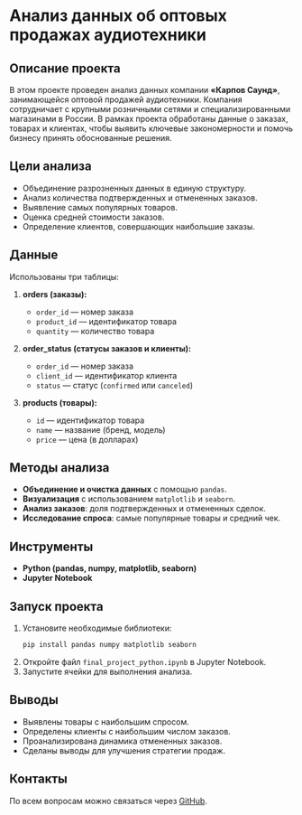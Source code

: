 # Анализ данных об оптовых продажах аудиотехники

## Описание проекта
В этом проекте проведен анализ данных компании **«Карпов Саунд»**, занимающейся оптовой продажей аудиотехники. Компания сотрудничает с крупными розничными сетями и специализированными магазинами в России. В рамках проекта обработаны данные о заказах, товарах и клиентах, чтобы выявить ключевые закономерности и помочь бизнесу принять обоснованные решения.

## Цели анализа
- Объединение разрозненных данных в единую структуру.
- Анализ количества подтвержденных и отмененных заказов.
- Выявление самых популярных товаров.
- Оценка средней стоимости заказов.
- Определение клиентов, совершающих наибольшие заказы.

## Данные
Использованы три таблицы:

1. **orders (заказы):**
   - `order_id` — номер заказа
   - `product_id` — идентификатор товара
   - `quantity` — количество товара

2. **order_status (статусы заказов и клиенты):**
   - `order_id` — номер заказа
   - `client_id` — идентификатор клиента
   - `status` — статус (`confirmed` или `canceled`)

3. **products (товары):**
   - `id` — идентификатор товара
   - `name` — название (бренд, модель)
   - `price` — цена (в долларах)

## Методы анализа
- **Объединение и очистка данных** с помощью `pandas`.
- **Визуализация** с использованием `matplotlib` и `seaborn`.
- **Анализ заказов**: доля подтвержденных и отмененных сделок.
- **Исследование спроса**: самые популярные товары и средний чек.

## Инструменты
- **Python (pandas, numpy, matplotlib, seaborn)**
- **Jupyter Notebook**

## Запуск проекта
1. Установите необходимые библиотеки:
   ```bash
   pip install pandas numpy matplotlib seaborn
   ```
2. Откройте файл `final_project_python.ipynb` в Jupyter Notebook.
3. Запустите ячейки для выполнения анализа.

## Выводы
- Выявлены товары с наибольшим спросом.
- Определены клиенты с наибольшим числом заказов.
- Проанализирована динамика отмененных заказов.
- Сделаны выводы для улучшения стратегии продаж.

## Контакты
По всем вопросам можно связаться через [GitHub](https://github.com/Ashhrein).

